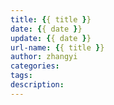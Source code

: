```yaml
---
title: {{ title }}
date: {{ date }}
update: {{ date }}
url-name: {{ title }}
author: zhangyi
categories:
tags:
description:
---
```

